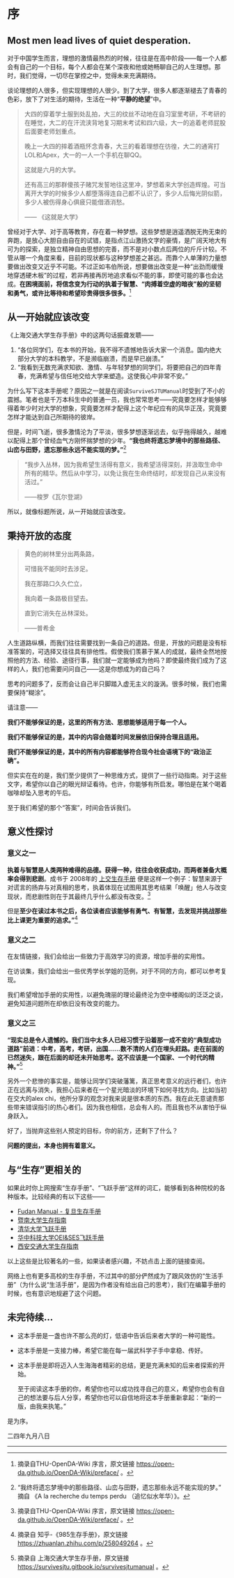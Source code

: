 # 序

## Most men lead lives of quiet desperation.

对于中国学生而言，理想的激情最热烈的时候，往往是在高中阶段——每一个人都会有自己的一个目标，每个人都会在某个深夜和他或她畅聊自己的人生理想。那时，我们觉得，一切尽在掌控之中，觉得未来充满期待。

谈论理想的人很多，但实现理想的人很少。到了大学，很多人都逐渐褪去了青春的色彩，放下了对生活的期待，生活在一种“**平静的绝望**”中。

> 大四的穿着学士服到处乱拍，大三的纹丝不动地在自习室里考研，不考研的在睡觉，大二的在汗流浃背地复习期末考试和四六级，大一的追着老师屁股后面要老师划重点。
>
> 晚上一大四的摔着酒瓶怀念青春，大三的看着理想在彷徨，大二的通宵打LOL和Apex，大一的一人一个手机在聊QQ。
>
> 这就是六月的大学。
>
> 还有高三的那群傻孩子赌咒发誓地往这里冲，梦想着来大学创造辉煌。可当离开大学的时候多少人都堕落得连自己都不认识了，多少人后悔光阴似箭，多少人被伤得身心俱疲只能借酒消愁。
>
> —— 《这就是大学》

曾经对于大学、对于高等教育，存在着一种梦想。这些梦想是逍遥洒脱无拘无束的奔跑，是放心大胆自由自在的试错，是指点江山激扬文字的豪情，是广阔天地大有可为的探索，是独立精神自由思想的完善，而不是对小数点后两位的斤斤计较。不管从哪一个角度来看，目前的现状都与这种梦想差之甚远。而靠个人单薄的力量想要做出改变又近乎不可能。不过正如韦伯所说，想要做出改变是一种“出劲而缓慢地穿透硬木板”的过程，若非再接再厉地追求看似不能的事，即使可能的事也会达成。**在困境面前，将信念变为行动的执着于智慧、“肉搏着空虚的暗夜”般的坚韧和勇气，或许比等待和希望珍贵得很多很多。**[^1]



## 从一开始就应该改变

《上海交通大学生存手册》中的这两句话振聋发聩——

1. “各位同学们，在本书的开始，我不得不遗憾地告诉大家一个消息。国内绝大部分大学的本科教学，不是濒临崩溃，而是早已崩溃。”
2. “我看到无数充满求知欲、激情、与年轻梦想的同学们，将要把自己的四年青春，充满希望与信任地交给大学来塑造。这使我心中非常不安。”

为什么写下这本手册呢？原因之一就是在阅读`SurviveSJTUManual`时受到了不小的震撼。笔者也是千万本科生中的普通一员，我也常常思考——究竟要怎样才能够够得着年少时对大学的想象，究竟要怎样才配得上这个年纪应有的风华正茂，究竟要怎样才能达到自己所期待的彼岸。

但是，时间飞逝，很多激情沦为了平淡，很多梦想逐渐远去，似乎拖得越久，越难以配得上那个曾经血气方刚怀揣梦想的少年。**“我也终将遗忘梦境中的那些路径、山峦与田野，遗忘那些永远不能实现的梦。”**[^2]

> “我步入丛林，因为我希望生活得有意义，我希望活得深刻，并汲取生命中所有的精华。然后从中学习，以免让我在生命终结时，却发现自己从来没有活过。”
>
> ——梭罗《瓦尔登湖》

所以，就像标题所说，从一开始就应该改变。



## 秉持开放的态度



> 黄色的树林里分出两条路，
>
> 可惜我不能同时去涉足。
>
> 我在那路口久久伫立，
>
> 我向着一条路极目望去。
>
> 直到它消失在丛林深处。
>
> ——普希金

人生道路纵横，而我们往往需要找到一条自己的道路。但是，开放的问题是没有标准答案的，可选择又往往具有排他性。假使我们羡慕于某人的成就，最终全然地按照他的方法、经验、途径行事，我们就一定能够成为他吗？即使最终我们成为了这样的人，我们也需要问问自己——这是你想成为的自己吗？

思考的问题多了，反而会让自己半只脚踏入虚无主义的漩涡。很多时候，我们也需要保持“糊涂”。



请注意——

**我们不能够保证的是，这里的所有方法、思想能够适用于每一个人。**

**我们不能够保证的是，其中的内容会随着时间发展依旧保持合理且适用。**

**我们不能够保证的是，其中的所有内容都能够符合现今社会语境下的“政治正确”。**



但实实在在的是，我们至少提供了一种思维方式，提供了一些行动指南。对于这些文字，希望你以自己的眼光辩证看待。也许，你能够有所启发。哪怕是在某个喝着咖啡却坠入思考的午后。

至于我们希望的那个“答案”，时间会告诉我们。



## 意义性探讨



### 意义之一

**执着与智慧是人类两种难得的品德。获得一种，往往会收获成功，而两者兼备大概率会得到悲剧**。成书于 2008年的 [上交生存手册](https://link.zhihu.com/?target=http%3A//www.houxiaodi.com/assets/misc/manual.pdf) 便是这样一个例子：智慧来源于对谎言的扬弃与对真相的思考，执着体现在试图用其思考结果「唤醒」他人与改变现状，而悲剧性则在于其最终几乎什么都没有改变。[^3]

但是**至少在读过本书之后，各位读者应该能够有勇气、有智慧，去发现并挑战那些比上课更为重要的追求。”**[^4]

### 意义之二

在友情链接，我们会给出一些致力于高效学习的资源，增加手册的实用性。

在访谈集，我们会给出一些优秀学长学姐的范例，对于不同的方向，都可以参考复现。

我们希望增加手册的实用性，以避免瑰丽的理论最终沦为空中楼阁似的泛泛之谈，避免知道问题所在却依旧没有改变的能力。

### 意义之三

**“现实总是令人遗憾的。我们当中太多人已经习惯于沿着那一成不变的“典型成功道路”前进：中考，高考，考研，出国......数不清的人们在埋头赶路。走在前面的已然迷失，跟在后面的却还未开始思考。这不应该是一个国家、一个时代的精神。”**[^5]

另外一个悲惨的事实是，能够让同学们突破藩篱，真正思考意义的远行者们，也许正在远离与消失，我担心后来者在一个星光暗淡的环境下如何寻找方向。比如当初在交大的alex chi，他所分享的观念对我来说是很本质的东西。我在此无意谴责那些带来错误指引的热心者们。因为我也相信，总会有人的。而且我也不从害怕于纵身跃入。

好了，当抛弃这些别人预定的目标，你的前方，还剩下了什么？

**问题的提出，本身也拥有着意义。**



## 与“生存”更相关的

如果此时你上网搜索“生存手册”、“飞跃手册”这样的词汇，能够看到各种院校的各种版本。比较经典的有以下这些——

- [Fudan Manual - 复旦生存手册](https://fudanmanual.github.io/FudanManual/Intro/)
- [暨南大学生存指南](https://jnu.shuhui.li/)
- [清华大学飞跃手册](https://feiyue.online/)
- [华中科技大学OEI&SES飞跃手册](https://hust-feiyue.github.io/)
- [西安交通大学生存指南](https://djm-xjtu.github.io/XJTU-Survival-Manual/)

以上这些是比较著名的一些，如果读者感兴趣，不妨点击上面的链接查阅。

网络上也有更多高校的生存手册，不过其中的部分俨然成为了跟风效仿的“生活手册”（为什么说“生活手册”，是因为作者没有给出自己的思考），我们在编纂手册的时候，也有意识地规避了这个问题。



## 未完待续...

- 这本手册是一盏也许不那么亮的灯，低语中告诉后来者大学的一种可能性。

- 这本手册是一支接力棒，希望它能在每一届武科学子手中拿稳、传好。

- 这本手册是即将迈入人生海海者精彩的总结，更是充满未知的后来者探索的开始。

  至于阅读这本手册的你，希望你也可以成功找寻自己的意义，希望你也会有自己的想法要与后人分享，希望你也可以自信地将这本手册重新拿起：“新的一版，由我来执笔。”

是为序。

二四年九月八日

---



[^1]: 摘录自THU-OpenDA-Wiki 序言，原文链接 https://open-da.github.io/OpenDA-Wiki/preface/ 。
[^2]: “我终将遗忘梦境中的那些路径、山峦与田野，遗忘那些永远不能实现的梦。” 摘自 《A la recherche du temps perdu （追忆似水年华）》。
[^3]: 摘录自THU-OpenDA-Wiki 序言，原文链接 https://open-da.github.io/OpenDA-Wiki/preface/ 。
[^4]:摘录自 知乎-《985生存手册》，原文链接 https://zhuanlan.zhihu.com/p/258049264 。
[^5]:摘录自 上海交通大学生存手册，原文链接 https://survivesjtu.gitbook.io/survivesjtumanual 。

